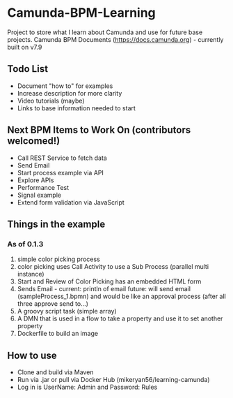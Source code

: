 # Camunda-BPM-Learning
Project to store what I learn about Camunda and use for future base projects.
Camunda BPM Documents (https://docs.camunda.org) - currently built on v7.9

## Todo List
* Document "how to" for examples
* Increase description for more clarity
* Video tutorials (maybe)
* Links to base information needed to start

## Next BPM Items to Work On (contributors welcomed!)
* Call REST Service to fetch data
* Send Email
* Start process example via API
* Explore APIs
* Performance Test
* Signal example
* Extend form validation via JavaScript

## Things in the example

### As of 0.1.3
1. simple color picking process
2. color picking uses Call Activity to use a Sub Process (parallel multi instance)
3. Start and Review of Color Picking has an embedded HTML form
4. Sends Email - current: println of email future: will send email (sampleProcess_1.bpmn) and would be like an approval process (after all three approve send to...)
5. A groovy script task (simple array)
6. A DMN that is used in a flow to take a property and use it to set another property
7. Dockerfile to build an image


## How to use
* Clone and build via Maven
* Run via .jar or pull via Docker Hub (mikeryan56/learning-camunda)
* Log in is UserName: Admin and Password: Rules





